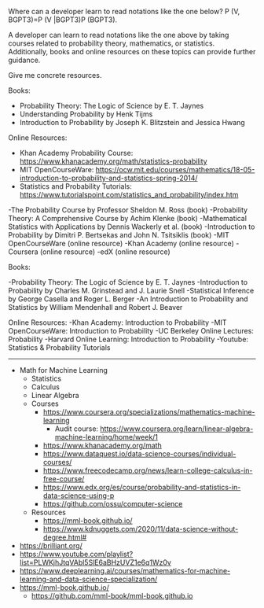 Where can a developer learn to read notations like the one below?
P (V, BGPT3)=P (V |BGPT3)P (BGPT3).

A developer can learn to read notations like the one above by taking courses related to probability theory, mathematics, or statistics. Additionally, books and online resources on these topics can provide further guidance.

Give me concrete resources.

Books:
- Probability Theory: The Logic of Science by E. T. Jaynes
- Understanding Probability by Henk Tijms
- Introduction to Probability by Joseph K. Blitzstein and Jessica Hwang

Online Resources:
- Khan Academy Probability Course: https://www.khanacademy.org/math/statistics-probability
- MIT OpenCourseWare: https://ocw.mit.edu/courses/mathematics/18-05-introduction-to-probability-and-statistics-spring-2014/
- Statistics and Probability Tutorials: https://www.tutorialspoint.com/statistics_and_probability/index.htm

-The Probability Course by Professor Sheldon M. Ross (book)
-Probability Theory: A Comprehensive Course by Achim Klenke (book)
-Mathematical Statistics with Applications by Dennis Wackerly et al. (book)
-Introduction to Probability by Dimitri P. Bertsekas and John N. Tsitsiklis (book)
-MIT OpenCourseWare (online resource)
-Khan Academy (online resource)
-Coursera (online resource)
-edX (online resource)

Books:

-Probability Theory: The Logic of Science by E. T. Jaynes 
-Introduction to Probability by Charles M. Grinstead and J. Laurie Snell 
-Statistical Inference by George Casella and Roger L. Berger 
-An Introduction to Probability and Statistics by William Mendenhall and Robert J. Beaver 

Online Resources: 
-Khan Academy: Introduction to Probability 
-MIT OpenCourseWare: Introduction to Probability 
-UC Berkeley Online Lectures: Probability 
-Harvard Online Learning: Introduction to Probability 
-Youtube: Statistics & Probability Tutorials

---

- Math for Machine Learning
  - Statistics
  - Calculus
  - Linear Algebra
  - Courses
    - https://www.coursera.org/specializations/mathematics-machine-learning
      - Audit course: https://www.coursera.org/learn/linear-algebra-machine-learning/home/week/1
    - https://www.khanacademy.org/math
    - https://www.dataquest.io/data-science-courses/individual-courses/
    - https://www.freecodecamp.org/news/learn-college-calculus-in-free-course/
    - https://www.edx.org/es/course/probability-and-statistics-in-data-science-using-p
    - https://github.com/ossu/computer-science
  - Resources
    - https://mml-book.github.io/
    - https://www.kdnuggets.com/2020/11/data-science-without-degree.html#
- https://brilliant.org/
- https://www.youtube.com/playlist?list=PLWKjhJtqVAbl5SlE6aBHzUVZ1e6q1Wz0v
- https://www.deeplearning.ai/courses/mathematics-for-machine-learning-and-data-science-specialization/
- https://mml-book.github.io/
  - https://github.com/mml-book/mml-book.github.io
